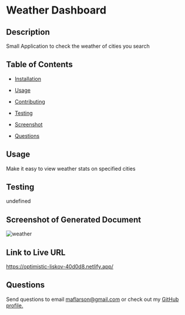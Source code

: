 
# Weather Dashboard


## Description

Small Application to check the weather of cities you search


## Table of Contents

* [Installation](#installation)

* [Usage](#usage)

* [Contributing](#contributing)

* [Testing](#testing)

* [Screenshot](#screenshot)

* [Questions](#questions)

## Usage

Make it easy to view weather stats on specified cities


## Testing

undefined


## Screenshot of Generated Document

![weather](https://user-images.githubusercontent.com/34934109/155898958-843a311f-3baa-4096-9633-eb23f9aa639a.JPG)



## Link to Live URL

https://optimistic-liskov-40d0d8.netlify.app/
        


## Questions

Send questions to email maflarson@gmail.com or check out my [GitHub profile.](www.github.com/weatherdashboard.github.io)
    

